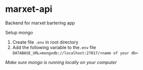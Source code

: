 # marxet-api

Backend for marxet bartering app

Setup mongo

1. Create file `.env` in root directory
2. Add the following variable to the`.env` file
   `DATABASE_URL=mongodb://localhost:27017/<name of your db>`

_Make sure mongo is running locally on your computer_
